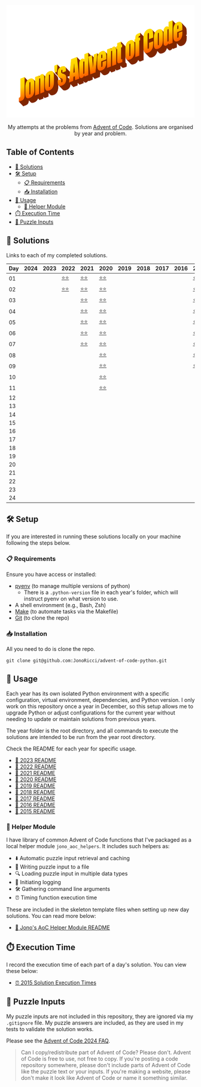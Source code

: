 <!-- Centred Header Block -->
<div align="center">
  <a href="https://github.com/jonoricci/advent-of-code-python">
    <img src="./readme_assets/Title.png" alt="Logo" height="300">
  </a>
  <p align="center">
    My attempts at the problems from <a href="https://adventofcode.com/">Advent of Code</a>. Solutions are organised by year and problem.
  </p>
</div>
<!-- End of Centred Header Block -->

## Table of Contents <!-- omit in toc -->

- [🧩 Solutions](#-solutions)
- [🛠️ Setup](#️-setup)
  - [📋 Requirements](#-requirements)
  - [📥 Installation](#-installation)
- [🚀 Usage](#-usage)
  - [🧰 Helper Module](#-helper-module)
- [⏱️ Execution Time](#️-execution-time)
- [🔢 Puzzle Inputs](#-puzzle-inputs)

## 🧩 Solutions

Links to each of my completed solutions.

| Day | 2024 | 2023 | 2022 | 2021 | 2020 | 2019 | 2018 | 2017 | 2016 | 2015 |
|---|---|---|---|---|---|---|---|---|---|---|
| 01 |  |  | [⭐⭐][22d01] | [⭐⭐][21d01] | [⭐⭐][20d01] |  |  |  |  | [⭐⭐][15d01] |
| 02 |  |  | [⭐⭐][22d02] | [⭐⭐][21d02] | [⭐⭐][20d02] |  |  |  |  | [⭐⭐][15d02] |
| 03 |  |  |  | [⭐⭐][21d03] | [⭐⭐][20d03] |  |  |  |  | [⭐⭐][15d03]  |
| 04 |  |  |  | [⭐⭐][21d04] | [⭐⭐][20d04] |  |  |  |  | [⭐⭐][15d04] |
| 05 |  |  |  | [⭐⭐][21d05] | [⭐⭐][20d05] |  |  |  |  | [⭐⭐][15d05] |
| 06 |  |  |  | [⭐⭐][21d06] | [⭐⭐][20d06] |  |  |  |  | [⭐⭐][15d06] |
| 07 |  |  |  | [⭐⭐][21d07] | [⭐⭐][20d07] |  |  |  |  | [⭐⭐][15d07] |
| 08 |  |  |  |  | [⭐⭐][20d08] |  |  |  |  | [⭐⭐][15d08] |
| 09 |  |  |  |  | [⭐⭐][20d09] |  |  |  |  | [⭐⭐][15d09] |
| 10 |  |  |  |  | [⭐⭐][20d10] |  |  |  |  |  |
| 11 |  |  |  |  | [⭐⭐][20d11] |  |  |  |  |  |
| 12 |  |  |  |  |  |  |  |  |  |  |
| 13 |  |  |  |  |  |  |  |  |  |  |
| 14 |  |  |  |  |  |  |  |  |  |  |
| 15 |  |  |  |  |  |  |  |  |  |  |
| 16 |  |  |  |  |  |  |  |  |  |  |
| 17 |  |  |  |  |  |  |  |  |  |  |
| 18 |  |  |  |  |  |  |  |  |  |  |
| 19 |  |  |  |  |  |  |  |  |  |  |
| 20 |  |  |  |  |  |  |  |  |  |  |
| 21 |  |  |  |  |  |  |  |  |  |  |
| 22 |  |  |  |  |  |  |  |  |  |  |
| 23 |  |  |  |  |  |  |  |  |  |  |
| 24 |  |  |  |  |  |  |  |  |  |  |

## 🛠️ Setup

If you are interested in running these solutions locally on your machine following the steps below.

### 📋 Requirements

Ensure you have access or installed:

- [pyenv][pyenv] (to manage multiple versions of python)
  - There is a `.python-version` file in each year's folder, which will instruct pyenv on what version to use.
- A shell environment (e.g., Bash, Zsh)
- [Make][make] (to automate tasks via the Makefile)
- [Git][git] (to clone the repo)

### 📥 Installation

All you need to do is clone the repo.

```shell
git clone git@github.com:JonoRicci/advent-of-code-python.git
```

## 🚀 Usage

Each year has its own isolated Python environment with a specific configuration, virtual environment, dependencies, and Python version. I only work on this repository once a year in December, so this setup allows me to upgrade Python or adjust configurations for the current year without needing to update or maintain solutions from previous years.

The year folder is the root directory, and all commands to execute the solutions are intended to be run from the year root directory.

Check the README for each year for specific usage.

- [📖 2023 README][23rdme]
- [📖 2022 README][22rdme]
- [📖 2021 README][21rdme]
- [📖 2020 README][20rdme]
- [📖 2019 README][19rdme]
- [📖 2018 README][18rdme]
- [📖 2017 README][17rdme]
- [📖 2016 README][16rdme]
- [📖 2015 README][15rdme]

### 🧰 Helper Module

I have library of common Advent of Code functions that I've packaged as a local helper module `jono_aoc_helpers`. It includes such helpers as:

- ⬇️ Automatic puzzle input retrieval and caching
- 💾 Writing puzzle input to a file
- 🔍 Loading puzzle input in multiple data types
- 📖 Initiating logging
- 🛠️ Gathering command line arguments
- ⏰ Timing function execution time

These are included in the skeleton template files when setting up new day solutions. You can read more below:

- [📖 Jono's AoC Helper Module README][jono_aoc_helper]

## ⏱️ Execution Time

I record the execution time of each part of a day's solution. You can view these below:

- [⏰ 2015 Solution Execution Times][15times]

## 🔢 Puzzle Inputs

My puzzle inputs are not included in this repository, they are ignored via my `.gitignore` file. My puzzle answers are included, as they are used in my tests to validate the solution works.

Please see the [Advent of Code 2024 FAQ][faq].

> Can I copy/redistribute part of Advent of Code? Please don't. Advent of Code is free to use, not free to copy. If you're posting a code repository somewhere, please don't include parts of Advent of Code like the puzzle text or your inputs. If you're making a website, please don't make it look like Advent of Code or name it something similar.

<!-- Links -->

[22d01]: 2022/day_01/
[22d02]: 2022/day_02/

[21d01]: 2021/day_01/
[21d02]: 2021/day_02/
[21d03]: 2021/day_03/
[21d04]: 2021/day_04/
[21d05]: 2021/day_05/
[21d06]: 2021/day_06/
[21d07]: 2021/day_07/

[20d01]: 2020/day-01/
[20d02]: 2020/day-02/
[20d03]: 2020/day-03/
[20d04]: 2020/day-04/
[20d05]: 2020/day-05/
[20d06]: 2020/day-06/
[20d07]: 2020/day-07/
[20d08]: 2020/day-08/
[20d09]: 2020/day-09/
[20d10]: 2020/day-10/
[20d11]: 2020/day-11/

[15d01]: 2015/day_1/
[15d02]: 2015/day_2/
[15d03]: 2015/day_3/
[15d04]: 2015/day_4/
[15d05]: 2015/day_5/
[15d06]: 2015/day_6/
[15d07]: 2015/day_7/
[15d08]: 2015/day_8/
[15d09]: 2015/day_9/

[faq]: https://adventofcode.com/2024/about
[pyenv]: https://github.com/pyenv/pyenv
[make]: https://www.gnu.org/software/make/
[git]: https://git-scm.com/

[23rdme]: 2023/README.md
[22rdme]: 2022/README.md
[21rdme]: 2021/README.md
[20rdme]: 2020/README.md
[19rdme]: 2019/README.md
[18rdme]: 2018/README.md
[17rdme]: 2017/README.md
[16rdme]: 2016/README.md
[15rdme]: 2015/README.md

[15times]: docs/Execution%20Times/2015.md

[jono_aoc_helper]: jono_aoc_helpers/README.md

